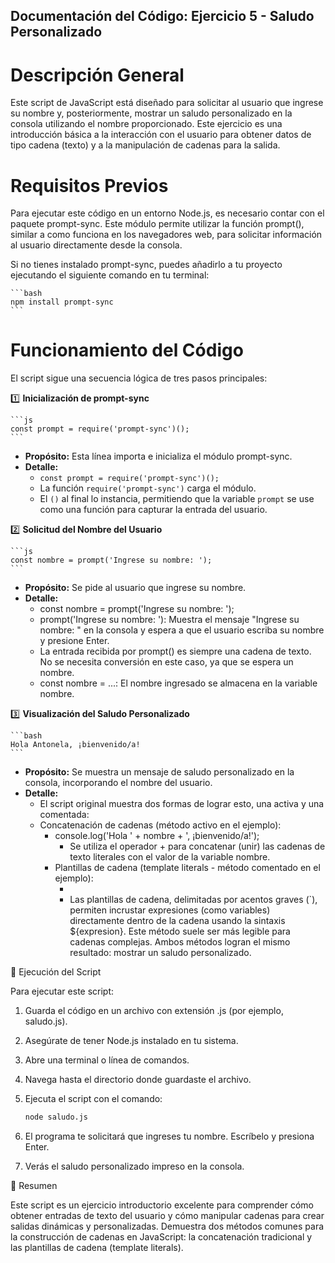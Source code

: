 ## Documentación del Código: Ejercicio 5 - Saludo Personalizado

# Descripción General

Este script de JavaScript está diseñado para solicitar al usuario que ingrese su nombre y, posteriormente, mostrar un saludo personalizado en la consola utilizando el nombre proporcionado. Este ejercicio es una introducción básica a la interacción con el usuario para obtener datos de tipo cadena (texto) y a la manipulación de cadenas para la salida.

# Requisitos Previos

Para ejecutar este código en un entorno Node.js, es necesario contar con el paquete prompt-sync. Este módulo permite utilizar la función prompt(), similar a como funciona en los navegadores web, para solicitar información al usuario directamente desde la consola.

Si no tienes instalado prompt-sync, puedes añadirlo a tu proyecto ejecutando el siguiente comando en tu terminal:

    ```bash
    npm install prompt-sync
    ```

# Funcionamiento del Código

El script sigue una secuencia lógica de tres pasos principales:

1️⃣ **Inicialización de prompt-sync**

    ```js
    const prompt = require('prompt-sync')();
    ```

*   **Propósito:** Esta línea importa e inicializa el módulo prompt-sync.
*   **Detalle:**
    *   `const prompt = require('prompt-sync')();`
    *   La función `require('prompt-sync')` carga el módulo.
    *   El `()` al final lo instancia, permitiendo que la variable `prompt` se use como una función para capturar la entrada del usuario.

2️⃣ **Solicitud del Nombre del Usuario**

    ```js
    const nombre = prompt('Ingrese su nombre: ');
    ```

*   **Propósito:** Se pide al usuario que ingrese su nombre.
*   **Detalle:**
    *   const nombre = prompt('Ingrese su nombre: ');
    *   prompt('Ingrese su nombre: '): Muestra el mensaje "Ingrese su nombre: " en la consola y espera a que el usuario escriba su nombre y presione Enter.
    *   La entrada recibida por prompt() es siempre una cadena de texto. No se necesita conversión en este caso, ya que se espera un nombre.
    *   const nombre = ...: El nombre ingresado se almacena en la variable nombre.

3️⃣ **Visualización del Saludo Personalizado**

    ```bash
    Hola Antonela, ¡bienvenido/a!
    ```

*   **Propósito:** Se muestra un mensaje de saludo personalizado en la consola, incorporando el nombre del usuario.
*   **Detalle:**
    *   El script original muestra dos formas de lograr esto, una activa y una comentada:
    *   Concatenación de cadenas (método activo en el ejemplo):
        *   console.log('Hola ' + nombre + ', ¡bienvenido/a!');
            *   Se utiliza el operador + para concatenar (unir) las cadenas de texto literales con el valor de la variable nombre.
        *   Plantillas de cadena (template literals - método comentado en el ejemplo):
            *   <!-- //console.log(`Hola, ${nombre}! Bienvenido/a al programa!`); -->
            *   Las plantillas de cadena, delimitadas por acentos graves (`), permiten incrustar expresiones (como variables) directamente dentro de la cadena usando la sintaxis ${expresion}. Este método suele ser más legible para cadenas complejas.
    Ambos métodos logran el mismo resultado: mostrar un saludo personalizado.

🚀 Ejecución del Script

Para ejecutar este script:

1.  Guarda el código en un archivo con extensión .js (por ejemplo, saludo.js).
2.  Asegúrate de tener Node.js instalado en tu sistema.
3.  Abre una terminal o línea de comandos.
4.  Navega hasta el directorio donde guardaste el archivo.
5.  Ejecuta el script con el comando:

    ```bash
    node saludo.js
    ```

6.  El programa te solicitará que ingreses tu nombre. Escríbelo y presiona Enter.
7.  Verás el saludo personalizado impreso en la consola.

🏁 Resumen

Este script es un ejercicio introductorio excelente para comprender cómo obtener entradas de texto del usuario y cómo manipular cadenas para crear salidas dinámicas y personalizadas. Demuestra dos métodos comunes para la construcción de cadenas en JavaScript: la concatenación tradicional y las plantillas de cadena (template literals).